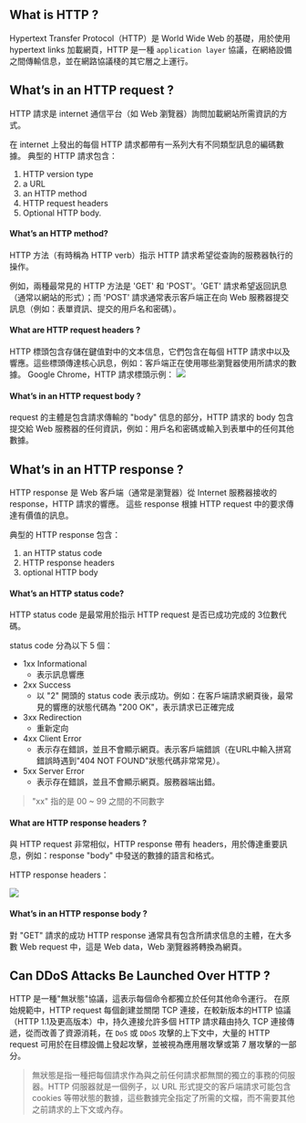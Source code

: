 ## What is HTTP ?
Hypertext Transfer Protocol（HTTP）是 World Wide Web 的基礎，用於使用 hypertext links 加載網頁，HTTP 是一種 `application layer` 協議，在網絡設備之間傳輸信息，並在網路協議棧的其它層之上運行。

## What’s in an HTTP request ?
HTTP 請求是 internet 通信平台（如 Web 瀏覽器）詢問加載網站所需資訊的方式。

在 internet 上發出的每個 HTTP 請求都帶有一系列大有不同類型訊息的編碼數據。
典型的 HTTP 請求包含：

1. HTTP version type
2. a URL
3. an HTTP method
4. HTTP request headers
5. Optional HTTP body.

#### What’s an HTTP method?
HTTP 方法（有時稱為 HTTP verb）指示 HTTP 請求希望從查詢的服務器執行的操作。

例如，兩種最常見的 HTTP 方法是 'GET' 和 'POST'。'GET' 請求希望返回訊息（通常以網站的形式）；而 'POST' 請求通常表示客戶端正在向 Web 服務器提交訊息（例如：表單資訊、提交的用戶名和密碼）。

#### What are HTTP request headers ?
HTTP 標頭包含存儲在鍵值對中的文本信息，它們包含在每個 HTTP 請求中以及響應。這些標頭傳達核心訊息，例如：客戶端正在使用哪些瀏覽器使用所請求的數據。
Google Chrome，HTTP 請求標頭示例：
![](https://www.cloudflare.com/img/learning/ddos/glossary/hypertext-transfer-protocol-http/http-request-headers.png)

#### What’s in an HTTP request body ?
request 的主體是包含請求傳輸的 "body" 信息的部分，HTTP 請求的 body 包含提交給 Web 服務器的任何資訊，例如：用戶名和密碼或輸入到表單中的任何其他數據。

## What’s in an HTTP response ?
HTTP response 是 Web 客戶端（通常是瀏覽器）從 Internet 服務器接收的 response，HTTP 請求的響應。 這些 response 根據 HTTP request 中的要求傳達有價值的訊息。

典型的 HTTP response 包含：
1. an HTTP status code
2. HTTP response headers
3. optional HTTP body

#### What’s an HTTP status code?
HTTP status code 是最常用於指示 HTTP request 是否已成功完成的 3位數代碼。

status code 分為以下 5 個：
- 1xx Informational
    - 表示訊息響應
- 2xx Success
    - 以 "2" 開頭的 status code 表示成功。例如：在客戶端請求網頁後，最常見的響應的狀態代碼為 "200 OK"，表示請求已正確完成
- 3xx Redirection
    - 重新定向
- 4xx Client Error
    - 表示存在錯誤，並且不會顯示網頁。表示客戶端錯誤（在URL中輸入拼寫錯誤時遇到"404 NOT FOUND"狀態代碼非常常見）。
- 5xx Server Error
    - 表示存在錯誤，並且不會顯示網頁。服務器端出錯。

> "xx" 指的是 00 ~ 99 之間的不同數字

#### What are HTTP response headers ?
與 HTTP request 非常相似，HTTP response 帶有 headers，用於傳達重要訊息，例如：response "body" 中發送的數據的語言和格式。

HTTP response headers：

![](https://www.cloudflare.com/img/learning/ddos/glossary/hypertext-transfer-protocol-http/http-response-headers.png)

#### What’s in an HTTP response body ?
對 "GET" 請求的成功 HTTP response 通常具有包含所請求信息的主體，在大多數 Web request 中，這是 Web data，Web 瀏覽器將轉換為網頁。

## Can DDoS Attacks Be Launched Over HTTP ?
HTTP 是一種"無狀態"協議，這表示每個命令都獨立於任何其他命令運行。 在原始規範中，HTTP request 每個創建並關閉 TCP 連接，在較新版本的HTTP 協議（HTTP 1.1及更高版本）中，持久連接允許多個 HTTP 請求藉由持久 TCP 連接傳遞，從而改善了資源消耗，在 `DoS` 或 `DDoS` 攻擊的上下文中，大量的 HTTP request 可用於在目標設備上發起攻擊，並被視為應用層攻擊或第 7 層攻擊的一部分。

> 無狀態是指一種把每個請求作為與之前任何請求都無關的獨立的事務的伺服器。HTTP 伺服器就是一個例子，以 URL 形式提交的客戶端請求可能包含cookies 等帶狀態的數據，這些數據完全指定了所需的文檔，而不需要其他之前請求的上下文或內存。
